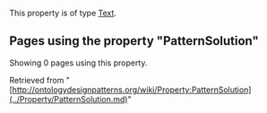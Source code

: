 This property is of type [Text](../Type/Text.md "Type:Text").




  


## Pages using the property "PatternSolution"


Showing 0 pages using this property.



Retrieved from "[http://ontologydesignpatterns.org/wiki/Property:PatternSolution](../Property/PatternSolution.md)"